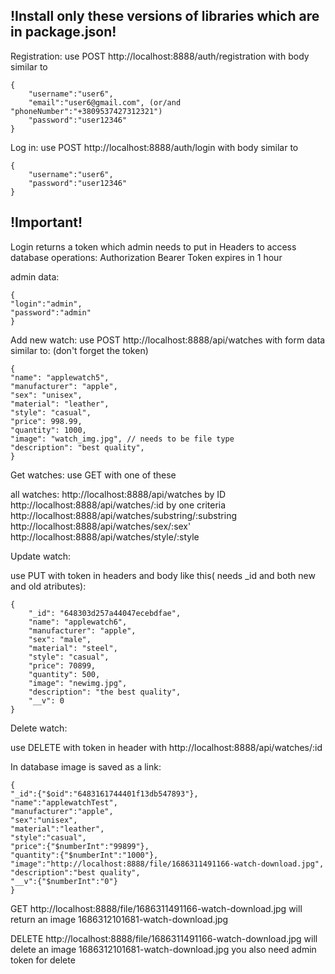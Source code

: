 ## !Install only these versions of libraries which are in package.json!
Registration:
use POST http://localhost:8888/auth/registration with body similar to
````
{
    "username":"user6",
    "email":"user6@gmail.com", (or/and "phoneNumber":"+3809537427312321")
    "password":"user12346"
}
````
Log in:
use POST http://localhost:8888/auth/login with body similar to
````
{
    "username":"user6",
    "password":"user12346"
}
````
## !Important!
Login returns a token which admin needs to put in Headers to access database operations: 
Authorization      Bearer <token>
Token expires in 1 hour

admin data: 
````
{
"login":"admin",
"password":"admin"
}
````
Add new watch:
use POST http://localhost:8888/api/watches with form data similar to:
(don't forget the token)
````
{
"name": "applewatch5",
"manufacturer": "apple",
"sex": "unisex",
"material": "leather",
"style": "casual",
"price": 998.99,
"quantity": 1000,
"image": "watch_img.jpg", // needs to be file type
"description": "best quality",
}
````
Get watches:
use GET with one of these

all watches:
http://localhost:8888/api/watches
by ID
http://localhost:8888/api/watches/:id
by one criteria
http://localhost:8888/api/watches/substring/:substring
http://localhost:8888/api/watches/sex/:sex'
http://localhost:8888/api/watches/style/:style

Update watch:

use PUT with token in headers and body like this( needs _id and both new and old atributes):
````
{
    "_id": "648303d257a44047ecebdfae",
    "name": "applewatch6",
    "manufacturer": "apple",
    "sex": "male",
    "material": "steel",
    "style": "casual",
    "price": 70899,
    "quantity": 500,
    "image": "newimg.jpg",
    "description": "the best quality",
    "__v": 0
}
````
Delete watch:

use DELETE with token in header with http://localhost:8888/api/watches/:id

In database image is saved as a link:
````
{
"_id":{"$oid":"6483161744401f13db547893"},
"name":"applewatchTest",
"manufacturer":"apple",
"sex":"unisex",
"material":"leather",
"style":"casual",
"price":{"$numberInt":"99899"},
"quantity":{"$numberInt":"1000"},
"image":"http://localhost:8888/file/1686311491166-watch-download.jpg",
"description":"best quality",
"__v":{"$numberInt":"0"}
}
````
GET http://localhost:8888/file/1686311491166-watch-download.jpg
will return an image 1686312101681-watch-download.jpg

DELETE http://localhost:8888/file/1686311491166-watch-download.jpg
will delete an image 1686312101681-watch-download.jpg
you also need admin token for delete

